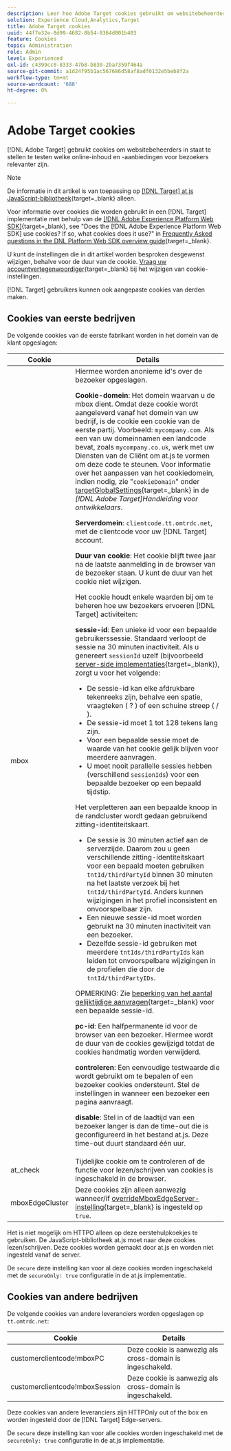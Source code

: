 ```yaml
---
description: Leer hoe Adobe Target cookies gebruikt om websitebeheerders de mogelijkheid te bieden te testen welke online inhoud en aanbiedingen voor bezoekers relevanter zijn.
solution: Experience Cloud,Analytics,Target
title: Adobe Target cookies
uuid: 44f7e32e-8d99-4682-8b54-8364d001b403
feature: Cookies
topic: Administration
role: Admin
level: Experienced
exl-id: c4399cc0-8333-47b8-b830-2ba7359f464a
source-git-commit: a1d24f95b1ac567686d58af8adf0132e5beb8f2a
workflow-type: tm+mt
source-wordcount: '688'
ht-degree: 0%

---
```


# Adobe Target cookies

[!DNL Adobe Target] gebruikt cookies om websitebeheerders in staat te stellen te testen welke online-inhoud en -aanbiedingen voor bezoekers relevanter zijn.

>[!NOTE]
>
>De informatie in dit artikel is van toepassing op [[!DNL Target] at.js JavaScript-bibliotheek](https://experienceleague.adobe.com/docs/target-dev/developer/client-side/at-js-implementation/functions-overview/targetglobalsettings.html){target=_blank} alleen.
>
>Voor informatie over cookies die worden gebruikt in een [!DNL Target] implementatie met behulp van de [[!DNL Adobe Experience Platform Web SDK]](https://experienceleague.adobe.com/docs/experience-platform/edge/home.html){target=_blank}, see "Does the [!DNL Adobe Experience Platform Web SDK] use cookies? If so, what cookies does it use?" in [Frequently Asked questions in the DNL Platform Web SDK overview guide](https://experienceleague.adobe.com/docs/experience-platform/edge/web-sdk-faq.html){target=_blank}.
>
>U kunt de instellingen die in dit artikel worden besproken desgewenst wijzigen, behalve voor de duur van de cookie. [Vraag uw accountvertegenwoordiger](https://experienceleague.adobe.com/docs/target/using/cmp-resources-and-contact-information.html){target=_blank} bij het wijzigen van cookie-instellingen.
>
>[!DNL Target] gebruikers kunnen ook aangepaste cookies van derden maken.

## Cookies van eerste bedrijven

De volgende cookies van de eerste fabrikant worden in het domein van de klant opgeslagen:

| Cookie | Details |
| --- | --- |
| mbox | Hiermee worden anonieme id&#39;s over de bezoeker opgeslagen.<P>**Cookie-domein**: Het domein waarvan u de mbox dient. Omdat deze cookie wordt aangeleverd vanaf het domein van uw bedrijf, is de cookie een cookie van de eerste partij. Voorbeeld: `mycompany.com`. Als een van uw domeinnamen een landcode bevat, zoals `mycompany.co.uk`, werk met uw Diensten van de Cliënt om at.js te vormen om deze code te steunen. Voor informatie over het aanpassen van het cookiedomein, indien nodig, zie &quot;`cookieDomain`&quot; onder [targetGlobalSettings](https://experienceleague.adobe.com/docs/target-dev/developer/client-side/at-js-implementation/functions-overview/targetglobalsettings.html){target=_blank} in de *[!DNL Adobe Target]Handleiding voor ontwikkelaars*.<P>**Serverdomein**: `clientcode.tt.omtrdc.net`, met de clientcode voor uw [!DNL Target] account.<P>**Duur van cookie**: Het cookie blijft twee jaar na de laatste aanmelding in de browser van de bezoeker staan. U kunt de duur van het cookie niet wijzigen.<P>Het cookie houdt enkele waarden bij om te beheren hoe uw bezoekers ervoeren [!DNL Target] activiteiten:<P>**sessie-id**: Een unieke id voor een bepaalde gebruikerssessie. Standaard verloopt de sessie na 30 minuten inactiviteit. Als u genereert `sessionId` uzelf (bijvoorbeeld [server-side implementaties](https://experienceleague.adobe.com/docs/target-dev/developer/server-side/server-side-overview.html){target=_blank}), zorgt u voor het volgende:<ul><li>De sessie-id kan elke afdrukbare tekenreeks zijn, behalve een spatie, vraagteken ( ? ) of een schuine streep ( / ).</li><li>De sessie-id moet 1 tot 128 tekens lang zijn.</li><li>Voor een bepaalde sessie moet de waarde van het cookie gelijk blijven voor meerdere aanvragen.</li><li>U moet nooit parallelle sessies hebben (verschillend `sessionIds`) voor een bepaalde bezoeker op een bepaald tijdstip.</li></ul>Het verpletteren aan een bepaalde knoop in de randcluster wordt gedaan gebruikend zitting-identiteitskaart.<ul><li>De sessie is 30 minuten actief aan de serverzijde. Daarom zou u geen verschillende zitting-identiteitskaart voor een bepaald moeten gebruiken `tntId/thirdPartyId` binnen 30 minuten na het laatste verzoek bij het `tntId/thirdPartyId`. Anders kunnen wijzigingen in het profiel inconsistent en onvoorspelbaar zijn.</li><li>Een nieuwe sessie-id moet worden gebruikt na 30 minuten inactiviteit van een bezoeker.</li><li>Dezelfde sessie-id gebruiken met meerdere `tntIds/thirdPartyIds` kan leiden tot onvoorspelbare wijzigingen in de profielen die door de `tntId/thirdPartyIDs`.</li></ul>OPMERKING: Zie [beperking van het aantal gelijktijdige aanvragen](https://experienceleague.adobe.com/docs/target/using/troubleshoot/target-limits.html?lang=en#content-delivery){target=_blank} voor een bepaalde sessie-id.<P>**pc-id**: Een halfpermanente id voor de browser van een bezoeker. Hiermee wordt de duur van de cookies gewijzigd totdat de cookies handmatig worden verwijderd.<P>**controleren**: Een eenvoudige testwaarde die wordt gebruikt om te bepalen of een bezoeker cookies ondersteunt. Stel de instellingen in wanneer een bezoeker een pagina aanvraagt.<P>**disable**: Stel in of de laadtijd van een bezoeker langer is dan de time-out die is geconfigureerd in het bestand at.js. Deze time-out duurt standaard één uur. |
| at_check | Tijdelijke cookie om te controleren of de functie voor lezen/schrijven van cookies is ingeschakeld in de browser. |
| mboxEdgeCluster | Deze cookies zijn alleen aanwezig wanneer/if [overrideMboxEdgeServer-instelling](https://experienceleague.adobe.com/docs/target-dev/developer/client-side/at-js-implementation/functions-overview/targetglobalsettings.html){target=_blank} is ingesteld op `true`. |

Het is niet mogelijk om HTTPO alleen op deze eerstehulpkoekjes te gebruiken. De JavaScript-bibliotheek at.js moet naar deze cookies lezen/schrijven. Deze cookies worden gemaakt door at.js en worden niet ingesteld vanaf de server.

De `secure` deze instelling kan voor al deze cookies worden ingeschakeld met de `secureOnly: true` configuratie in de at.js implementatie.

## Cookies van andere bedrijven

De volgende cookies van andere leveranciers worden opgeslagen op `tt.omtrdc.net`:

| Cookie | Details |
| --- | --- |
| customerclientcode!mboxPC | Deze cookie is aanwezig als cross-domain is ingeschakeld. |
| customerclientcode!mboxSession | Deze cookie is aanwezig als cross-domain is ingeschakeld. |

Deze cookies van andere leveranciers zijn HTTPOnly out of the box en worden ingesteld door de [!DNL Target] Edge-servers.

De `secure` deze instelling kan voor alle cookies worden ingeschakeld met de `secureOnly: true` configuratie in de at.js implementatie.